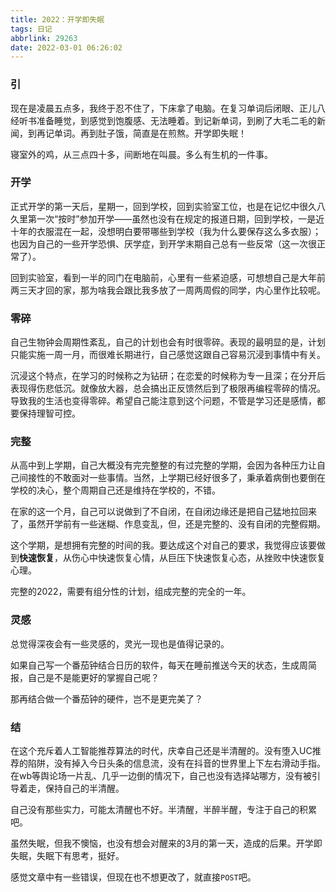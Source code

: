 ```yaml
---
title: 2022：开学即失眠
tags: 日记
abbrlink: 29263
date: 2022-03-01 06:26:02
---
```


### 引

现在是凌晨五点多，我终于忍不住了，下床拿了电脑。在复习单词后闭眼、正儿八经听书准备睡觉，到感觉到饱腹感、无法睡着。到记新单词，到刷了大毛二毛的新闻，到再记单词。再到肚子饿，简直是在煎熬。开学即失眠！

寝室外的鸡，从三点四十多，间断地在叫晨。多么有生机的一件事。

### 开学

正式开学的第一天后，星期一，回到学校，回到实验室工位，也是在记忆中很久八久里第一次“按时”参加开学——虽然也没有在规定的报道日期，回到学校，一是近十年的衣服混在一起，没想明白要带哪些到学校（我为什么要保存这么多衣服）；也因为自己的一些开学恐惧、厌学症，到开学末期自己总有一些反常（这一次很正常了）。

回到实验室，看到一半的同门在电脑前，心里有一些紧迫感，可想想自己是大年前两三天才回的家，那为啥我会跟比我多放了一周两周假的同学，内心里作比较呢。

### 零碎

自己生物钟会周期性紊乱，自己的计划也会有时很零碎。表现的最明显的是，计划只能实施一周一月，而很难长期进行，自己感觉这跟自己容易沉浸到事情中有关。

沉浸这个特点，在学习的时候称之为钻研；在恋爱的时候称为专一且深；在分开后表现得伤悲低沉。就像放大器，总会搞出正反馈然后到了极限再编程零碎的情况。导致我的生活也变得零碎。希望自己能注意到这个问题，不管是学习还是感情，都要保持理智可控。

### 完整

从高中到上学期，自己大概没有完完整整的有过完整的学期，会因为各种压力让自己间接性的不敢面对一些事情。当然，上学期已经好很多了，秉承着病倒也要倒在学校的决心，整个周期自己还是维持在学校的，不错。

在家的这一个月，自己可以说做到了不自闭，在自闭边缘还是把自己猛地拉回来了，虽然开学前有一些迷糊、作息变乱，但，还是完整的、没有自闭的完整假期。

这个学期，是想拥有完整的时间的我。要达成这个对自己的要求，我觉得应该要做到**快速恢复**，从伤心中快速恢复心情，从巨压下快速恢复心态，从挫败中快速恢复心理。

完整的2022，需要有组分性的计划，组成完整的完全的一年。

### 灵感

总觉得深夜会有一些灵感的，灵光一现也是值得记录的。

如果自己写一个番茄钟结合日历的软件，每天在睡前推送今天的状态，生成周简报，自己是不是能更好的掌握自己呢？

那再结合做一个番茄钟的硬件，岂不是更完美了？

### 结

在这个充斥着人工智能推荐算法的时代，庆幸自己还是半清醒的。没有堕入UC推荐的陷阱，没有掉入今日头条的信息流，没有在抖音的世界里上下左右滑动手指。在wb等舆论场一片乱、几乎一边倒的情况下，自己也没有选择站哪方，没有被引导着走，保持自己的半清醒。

自己没有那些实力，可能太清醒也不好。半清醒，半醉半醒，专注于自己的积累吧。

虽然失眠，但我不懊恼，也没有想会对醒来的3月的第一天，造成的后果。开学即失眠，失眠下有思考，挺好。



感觉文章中有一些错误，但现在也不想更改了，就直接`POST`吧。